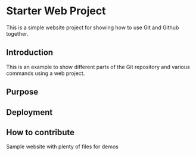 # Starter Web Project

This is a simple website project for showing how to use Git and Github together.

## Introduction
This is an example to show different parts of the Git repository and various commands using a web project.
## Purpose
## Deployment
## How to contribute


Sample website with plenty of files for demos